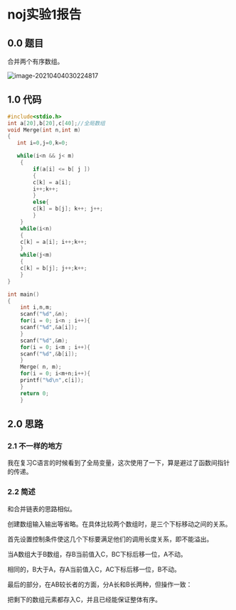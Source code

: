 #        noj实验1报告

## 0.0 题目

合并两个有序数组。

![image-20210404030224817](C:\Users\shandaiwang\AppData\Roaming\Typora\typora-user-images\image-20210404030224817.png)

## 1.0  代码

```c
#include<stdio.h>
int a[20],b[20],c[40];//全局数组
void Merge(int n,int m)
{
   int i=0,j=0,k=0;

   while(i<n && j< m)
    {
        if(a[i] <= b[ j ])
        {
        c[k] = a[i];
        i++;k++;
        }
        else{
	    c[k] = b[j]; k++; j++;
	    }
    }
    while(i<n)
    {
	c[k] = a[i]; i++;k++;
	}
    while(j<m)
    {
	c[k] = b[j]; j++;k++;
	}
}

int main()
{
    int i,n,m;
    scanf("%d",&n);
    for(i = 0; i<n ; i++){
    scanf("%d",&a[i]);
    }
    scanf("%d",&m);
    for(i = 0; i<m ; i++){
    scanf("%d",&b[i]);
    }
    Merge( n, m);
    for(i = 0; i<m+n;i++){
    printf("%d\n",c[i]);
    }
    return 0;
    }

```

## 2.0  思路

### 2.1  不一样的地方

我在复习C语言的时候看到了全局变量，这次使用了一下，算是避过了函数间指针的传递。

### 2.2  简述

和合并链表的思路相似。

创建数组输入输出等省略。在具体比较两个数组时，是三个下标移动之间的关系。

首先设置控制条件使这几个下标要满足他们的调用长度关系，即不能溢出。

当A数组大于B数组，存B当前值入C，BC下标后移一位，A不动。

相同的，B大于A，存A当前值入C，AC下标后移一位，B不动。

最后的部分，在AB较长者的方面，分A长和B长两种，但操作一致：

把剩下的数组元素都存入C，并且已经能保证整体有序。

